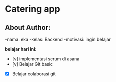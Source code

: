 # Catering app
## About Author:

-nama: eka
-kelas: Backend
-motivasi: ingin belajar

**belajar hari ini:**

- [v] implementasi scrum di asana
- [v] Belajar Git basic
- [x] Belajar colaborasi git
